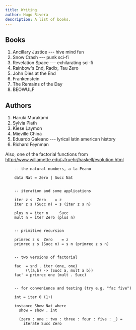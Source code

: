 ```yaml
---
title: Writing
author: Hugo Rivera
description: A list of books.
---
```


Books
-----
1. Ancillary Justice --- hive mind fun
1. Snow Crash --- punk sci-fi
1. Revelation Space --- exhilarating sci-fi
1. Rainbow's End, Radix, Tau Zero
1. John Dies at the End
1. Frankenstein
1. The Remains of the Day
1. BEOWULF

Authors
-------
1. Haruki Murakami
1. Sylvia Plath
1. Kiese Laymon
1. Mieville China
1. Eduardo Galeano --- lyrical latin american history
1. Richard Feynman

Also, one of the factorial functions from http://www.willamette.edu/~fruehr/haskell/evolution.html

~~~~~{.haskell}
    -- the natural numbers, a la Peano

    data Nat = Zero | Succ Nat


    -- iteration and some applications

    iter z s  Zero    = z
    iter z s (Succ n) = s (iter z s n)

    plus n = iter n     Succ
    mult n = iter Zero (plus n)


    -- primitive recursion

    primrec z s  Zero    = z
    primrec z s (Succ n) = s n (primrec z s n)


    -- two versions of factorial

    fac  = snd . iter (one, one)
         (\(a,b) -> (Succ a, mult a b))
    fac' = primrec one (mult . Succ)


    -- for convenience and testing (try e.g. "fac five")

    int = iter 0 (1+)

    instance Show Nat where
      show = show . int

      (zero : one : two : three : four : five : _) =
        iterate Succ Zero
~~~~~
